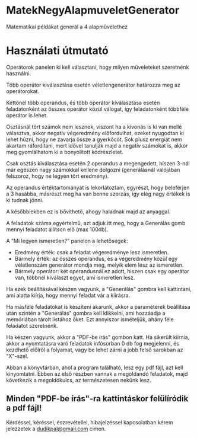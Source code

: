 # MatekNegyAlapmuveletGenerator
Matematikai példákat generál a 4 alapművelethez

# Használati útmutató

Operátorok panelen ki kell választani, hogy milyen műveleteket szeretnénk használni. 

Több operátor kiválasztása esetén véletlengenerátor határozza meg az operátorokat. 

Kettőnél több operandus, és több operátor kiválasztása esetén feladatonként az összes operátor közül válogat, így feladatonként többféle operátor is lehet.

Osztásnál tört számok nem lesznek, viszont ha a kivonás is ki van mellé választva, akkor negatív végeredmény előfordulhat, ezeket nyugodtan ki lehet húzni, hogy ne zavarja össze a gyerkőcöt.
Sok plusz energiát nem akartam ráfordítani, mert idővel tanulják majd a negatív számokat is, akkor meg gyomlálhatom ki a bonyolított kódrészletet. 

Csak osztás kiválasztása esetén 2 operandus a megengedett, hiszen 3-nál már egészen nagy számokkal kellene dolgozni (generálásnál valójában felszoroz, hogy ne legyen tört eredmény).

Az operandus értéktartományát is lekorlátoztam, egyrészt, hogy beleférjen a 3 hasábba, másrészt meg ha van benne szorzás, így elég nagy értékek is ki tudnak jönni.

A későbbiekben ez is bővíthető, ahogy haladnak majd az anyaggal.

A feladatok száma egyértelmű, azt adjuk itt meg, hogy a Generálás gomb mennyi feladatot állítson elő (max 100db).

A "Mi legyen ismeretlen?" panelon a lehetőségek:
  - Eredmény érték: csak a feladat végeredménye lesz ismeretlen.
  - Bármely érték: az összes operandus, és a végeredmény közül egy véletlenszám generátor mondja meg, melyik elem lesz az ismeretlen.
  - Bármely operátor: két operandusnál ez adott, hiszen csak egy operátor van, többnél kiválaszt egyet, ami ismeretlen lesz.
  
Ha ezek beállításával készen vagyunk, a "Generálás" gombra kell kattintani, ami alatta kiírja, hogy mennyi feladat vár a kiírásra.

Ha másféle feladatokat is készíteni akarunk, akkor a paraméterek beállítása után szintén a "Generálás" gombra kell klikkelni, ami hozzáadja a memóriában tárolt listához őket.
Ezt annyiszor ismételjük, ahány féle feladatot szeretnénk.

Ha készen vagyunk, akkor a "PDF-be írás" gombon katt. Ha sikerült kiírnia, akkor a nyomtatásra váró feladatok infósorban 0 db fog megjelenni, 
és kezdhető előlről a folyamat, vagy be lehet zárni a jobb felső sarokban az "X"-szel.

Abban a könyvtárban, ahol a program található, lesz egy pdf fájl, azt kell kinyomtatni. Ebben az első részben vannak a megoldandó feladatok, 
majd következik a megoldókulcs, az természetesen nekünk lesz.

## Minden "PDF-be írás"-ra kattintáskor felülíródik a pdf fájl!

Kérdéssel, kéréssel, észrevétellel, hibajelzéssel kapcsolatban kérem jelezzetek a dudikpal@gmail.com címen.
